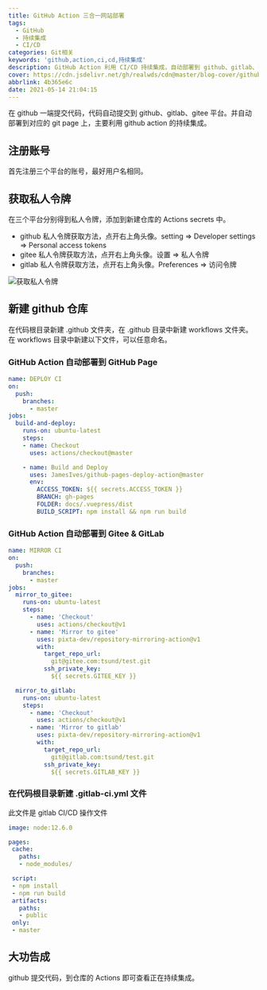 ```yaml
---
title: GitHub Action 三合一网站部署
tags:
  - GitHub
  - 持续集成
  - CI/CD
categories: Git相关
keywords: 'github,action,ci,cd,持续集成'
description: GitHub Action 利用 CI/CD 持续集成，自动部署到 github、gitlab、gitee 平台
cover: https://cdn.jsdelivr.net/gh/realwds/cdn@master/blog-cover/github-action.37jx8hg50fs0.png
abbrlink: 4b365e6c
date: 2021-05-14 21:04:15
---
```


在 github 一端提交代码，代码自动提交到 github、gitlab、gitee 平台。并自动部署到对应的 git page 上，主要利用 github action 的持续集成。

## 注册账号

首先注册三个平台的账号，最好用户名相同。

## 获取私人令牌

在三个平台分别得到私人令牌，添加到新建仓库的 Actions secrets 中。

- github 私人令牌获取方法，点开右上角头像。setting => Developer settings => Personal access tokens
- gitee 私人令牌获取方法，点开右上角头像。设置 => 私人令牌
- gitlab 私人令牌获取方法，点开右上角头像。Preferences => 访问令牌

![获取私人令牌](https://cdn.jsdelivr.net/gh/realwds/cdn@master/blog/3d9e5d49d1ef49fdbf3e482fb5c50c9c.76le68kg3hs0.62vsm3idncg0.png)

## 新建 github 仓库

在代码根目录新建 .github 文件夹，在 .github 目录中新建 workflows 文件夹。在 workflows 目录中新建以下文件，可以任意命名。

### GitHub Action 自动部署到 GitHub Page

``` yml
name: DEPLOY CI
on:
  push:
    branches:
      - master
jobs:
  build-and-deploy:
    runs-on: ubuntu-latest
    steps:
    - name: Checkout
      uses: actions/checkout@master

    - name: Build and Deploy
      uses: JamesIves/github-pages-deploy-action@master
      env:
        ACCESS_TOKEN: ${{ secrets.ACCESS_TOKEN }}
        BRANCH: gh-pages
        FOLDER: docs/.vuepress/dist
        BUILD_SCRIPT: npm install && npm run build
```

### GitHub Action 自动部署到 Gitee & GitLab

``` yml
name: MIRROR CI
on:
  push:
    branches:
      - master
jobs:
  mirror_to_gitee:
    runs-on: ubuntu-latest
    steps:
      - name: 'Checkout'
        uses: actions/checkout@v1
      - name: 'Mirror to gitee'
        uses: pixta-dev/repository-mirroring-action@v1
        with:
          target_repo_url:
            git@gitee.com:tsund/test.git
          ssh_private_key:
            ${{ secrets.GITEE_KEY }}

  mirror_to_gitlab:
    runs-on: ubuntu-latest
    steps:
      - name: 'Checkout'
        uses: actions/checkout@v1
      - name: 'Mirror to gitlab'
        uses: pixta-dev/repository-mirroring-action@v1
        with:
          target_repo_url:
            git@gitlab.com:tsund/test.git
          ssh_private_key:
            ${{ secrets.GITLAB_KEY }}
```

### 在代码根目录新建 .gitlab-ci.yml 文件

此文件是 gitlab CI/CD 操作文件

``` yml
image: node:12.6.0

pages:
 cache:
   paths:
   - node_modules/

 script:
 - npm install
 - npm run build
 artifacts:
   paths:
   - public
 only:
 - master
```

## 大功告成

github 提交代码，到仓库的 Actions 即可查看正在持续集成。
